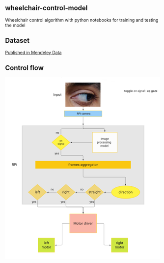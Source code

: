 ## wheelchair-control-model
 Wheelchair control algorithm with python notebooks for training and testing the model

 ## Dataset

 [Published in Mendeley Data](https://data.mendeley.com/datasets/vy4n28334m/1)

## Control flow

![control-flow](control_flow/control_flowchart.png)